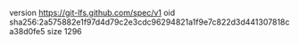 version https://git-lfs.github.com/spec/v1
oid sha256:2a575882e1f97d4d79c2e3cdc96294821a1f9e7c822d3d441307818ca38d0fe5
size 1296
